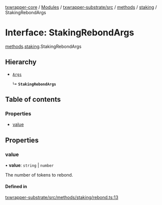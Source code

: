 [txwrapper-core](../README.md) / [Modules](../modules.md) / [txwrapper-substrate/src](../modules/txwrapper_substrate_src.md) / [methods](../modules/txwrapper_substrate_src.methods.md) / [staking](../modules/txwrapper_substrate_src.methods.staking.md) / StakingRebondArgs

# Interface: StakingRebondArgs

[methods](../modules/txwrapper_substrate_src.methods.md).[staking](../modules/txwrapper_substrate_src.methods.staking.md).StakingRebondArgs

## Hierarchy

- [`Args`](../modules/txwrapper_core_src.md#args)

  ↳ **`StakingRebondArgs`**

## Table of contents

### Properties

- [value](txwrapper_substrate_src.methods.staking.StakingRebondArgs.md#value)

## Properties

### value

• **value**: `string` \| `number`

The number of tokens to rebond.

#### Defined in

[txwrapper-substrate/src/methods/staking/rebond.ts:13](https://github.com/paritytech/txwrapper-core/blob/bb9e677/packages/txwrapper-substrate/src/methods/staking/rebond.ts#L13)
